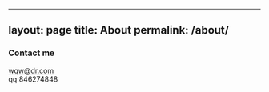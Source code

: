 
---
layout: page
title: About
permalink: /about/
---

### Contact me

[wqw@dr.com](mailto:wqw@dr.com)  
qq:846274848
